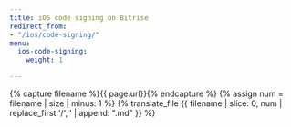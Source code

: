 ```yaml
---
title: iOS code signing on Bitrise
redirect_from:
- "/ios/code-signing/"
menu:
  ios-code-signing:
    weight: 1

---
```

{% capture filename %}{{ page.url}}{% endcapture %}
{% assign num = filename | size | minus: 1 %}
{% translate_file {{ filename | slice: 0, num | replace_first:'/','' | append: ".md" }} %}